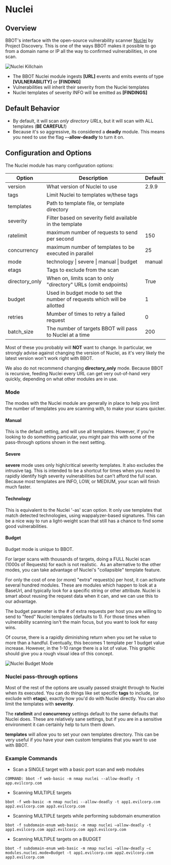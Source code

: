 # Nuclei

## Overview

BBOT's interface with the open-source vulnerability scanner [Nuclei](https://github.com/projectdiscovery/nuclei) by Project Discovery. This is one of the ways BBOT makes it possible to go from a domain name or IP all the way to confirmed vulnerabilities, in one scan. 

![Nuclei Killchain](https://github.com/blacklanternsecurity/bbot/assets/24899338/7174c4ba-4a6e-4596-bb89-5a0c5f5abe74)


* The BBOT Nuclei module ingests **[URL]** events and emits events of type **[VULNERABILITY]** or **[FINDING]**
* Vulnerabilities will inherit their severity from the Nuclei templates​
* Nuclei templates of severity INFO will be emitted as **[FINDINGS]**

## Default Behavior

* By default, it will scan *only directory URLs*, but it will scan with ALL templates (**BE CAREFUL!**)
* Because it's so aggressive, its considered a **deadly** module. This means you need to use the flag **--allow-deadly** to turn it on.

## Configuration and Options

The Nuclei module has many configuration options:

| Option         | Description                                                              | Default |
|----------------|--------------------------------------------------------------------------|---------|
| version        | What version of Nuclei to use                                            | 2.9.9   |
| tags           | Limit Nuclei to templates w/these tags                                   | <blank> |
| templates      | Path to template file, or template directory                             | <blank> |
| severity       | Filter based on severity field available in the template                 | <blank> |
| ratelimit      | maximum number of requests to send per second                            | 150     |
| concurrency    | maximum number of templates to be executed in parallel                   | 25      |
| mode           | technology \| severe \| manual \| budget                                 | manual  |
| etags          | Tags to exclude from the scan                                            | <blank> |
| directory_only | When on, limits scan to only "directory" URLs (omit endpoints)           | True    |
| budget         | Used in budget mode to set the number of requests which will be allotted | 1       |
| retries        | Mumber of times to retry a failed request                                | 0       |
| batch_size     | The number of targets BBOT will pass to Nuclei at a time                 | 200     |

Most of these you probably will **NOT** want to change. In particular, we strongly advise against changing the version of Nuclei, as it's very likely the latest version won't work right with BBOT.

We also do not recommend changing **directory_only** mode. Because BBOT is recursive, feeding Nuclei every URL can get very out-of-hand very quickly, depending on what other modules are in use.

### Mode ###

The modes with the Nuclei module are generally in place to help you limit the number of templates you are scanning with, to make your scans quicker. 

#### Manual

This is the default setting, and will use all templates. However, if you're looking to do something particular, you might pair this with some of the pass-through options shown in the next setting.

#### Severe

**severe** mode uses only high/critical severity templates. It also excludes the intrusive tag. This is intended to be a shortcut for times when you need to rapidly identify high severity vulnerabilities but can't afford the full scan. Because most templates are INFO, LOW, or MEDIUM, your scan will finish much faster.

#### Technology

This is equivalent to the Nuclei '-as' scan option. It only use templates that match detected technologies, using wappalyzer-based signatures. This can be a nice way to run a light-weight scan that still has a chance to find some good vulnerabilities.

#### Budget

Budget mode is unique to BBOT. ​

For larger scans with thousands of targets, doing a FULL Nuclei scan (1000s of Requests) for each is not realistic. ​
As an alternative to the other modes, you can take advantage of Nuclei's "collapsible" template feature. ​

For only the cost of one (or more) "extra" request(s) per host, it can activate several hundred modules. These are modules which happen to look at a BaseUrl, and typically look for a specific string or other attribute. Nuclei is smart about reusing the request data when it can, and we can use this to our advantage. 

The budget parameter is the # of extra requests per host you are willing to send to "feed" Nuclei templates​ (defaults to 1).
For those times when vulnerability scanning isn't the main focus, but you want to look for easy wins.​

Of course, there is a rapidly diminishing return when you set he value to more than a handful. Eventually, this becomes 1 template per 1 budget value increase. However, in the 1-10 range there is a lot of value. This graphic should give you a rough visual idea of this concept.

![Nuclei Budget Mode](https://github.com/blacklanternsecurity/bbot/assets/24899338/08a3429c-5a73-437b-84de-27c07d85a529)


### Nuclei pass-through options

Most of the rest of the options are usually passed straight through to Nuclei when its executed. You can do things like set specific **tags** to include, (or exclude with **etags**), exactly how you'd do with Nuclei directly. You can also limit the templates with **severity**.

The **ratelimit** and **concurrency** settings default to the same defaults that Nuclei does. These are relatively sane settings, but if you are in a sensitive environment it can certainly help to turn them down.

**templates** will allow you to set your own templates directory. This can be very useful if you have your own custom templates that you want to use with BBOT.

### Example Commands

* Scan a SINGLE target with a basic port scan and web modules

`COMMAND: bbot -f web-basic -m nmap nuclei --allow-deadly -t app.evilcorp.com​`

* Scanning MULTIPLE targets

`bbot -f web-basic -m nmap nuclei --allow-deadly -t app1.evilcorp.com app2.evilcorp.com app3.evilcorp.com​`

* Scanning MULTIPLE targets while performing subdomain enumeration

`bbot -f subdomain-enum web-basic -m nmap nuclei –allow-deadly -t app1.evilcorp.com app2.evilcorp.com app3.evilcorp.com​`

* Scanning MULTIPLE targets on a BUDGET​

`bbot -f subdomain-enum web-basic -m nmap nuclei –allow-deadly –c modules.nuclei.mode=Budget -t app1.evilcorp.com app2.evilcorp.com app3.evilcorp.com​`
